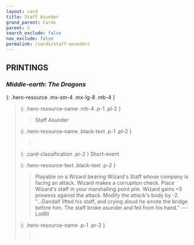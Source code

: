 ```yaml
---
layout: card
title: Staff Asunder
grand_parent: Cards
parent: S
search_exclude: false
nav_exclude: false
permalink: /cards/staff-asunder/
---
```


## PRINTINGS


### _Middle-earth: The Dragons_

{: .hero-resource .mx-sm-4 .mx-lg-8 .mb-4 }
> {: .hero-resource-name .mb-4 .p-1 .pl-2 }
> > <div class="card-mp"></div>
> > <div class="card-name">Staff Asunder</div>
>
> {: .hero-resource-name .black-text .p-1 .pl-2 }
> > &nbsp;
>
> {: .card-classification .pr-2 }
> Short-event
>
> {: .hero-resource-text .black-text .p-2 }
> > Playable on a Wizard bearing Wizard's Staff whose company is facing an attack. Wizard makes a corruption check. Place Wizard's staff in your marshalling point pile. Wizard gains +5 prowess against the attack. Modify the attack's body by -2.   "...Gandalf lifted his staff, and crying aloud he smote the bridge before him. The staff broke asunder and fell from his hand." ---LotRII 
> 
> {: .hero-resource-name .p-1 .pr-2 }
> > <div class="card-shield"></div>
> > <div class="card-corruption">&nbsp;</div>
